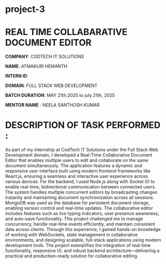 # project-3
# REAL TIME COLLABARATIVE DOCUMENT EDITOR

**COMPANY**: CODTECH IT SOLUTIONS

**NAME**: ATMAKURI HEMANTH

**INTERN ID**:

**DOMAIN**: FULL STACK WEB DEVELOPMENT

**BATCH DURATION**: MAY 21th,2025 to  july 21th, 2025

**MENTOR NAME** : NEELA SANTHOSH KUMAR

# DESCRIPTION OF TASK PERFORMED : 
As part of my internship at CodTech IT Solutions under the Full Stack Web Development domain, I developed a Real-Time Collaborative Document Editor that enables multiple users to edit and collaborate on the same document simultaneously. The application features a dynamic and responsive user interface built using modern frontend frameworks like React.js, ensuring a seamless and interactive user experience across various devices. For the backend, I used Node.js along with Socket.IO to enable real-time, bidirectional communication between connected users. The system handles multiple concurrent editors by broadcasting changes instantly and maintaining document synchronization across all sessions. MongoDB was used as the database for persistent document storage, enabling version control and real-time updates. The collaborative editor includes features such as live typing indicators, user presence awareness, and auto-save functionality. This project challenged me to manage concurrency, handle real-time events efficiently, and maintain consistent data across clients. Through this experience, I gained hands-on knowledge of working with WebSockets, state management in collaborative environments, and designing scalable, full-stack applications using modern development tools. The project exemplifies the integration of real-time functionality, responsive UI, and robust backend architecture—delivering a practical and production-ready solution for collaborative editing.
